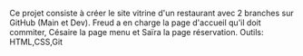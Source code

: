 Ce projet consiste à créer le site vitrine d'un restaurant avec 2 branches sur GitHub (Main et Dev). Freud a en charge la page d'accueil qu'il doit commiter, Césaire la page menu et Saïra la page réservation. Outils: HTML,CSS,Git
